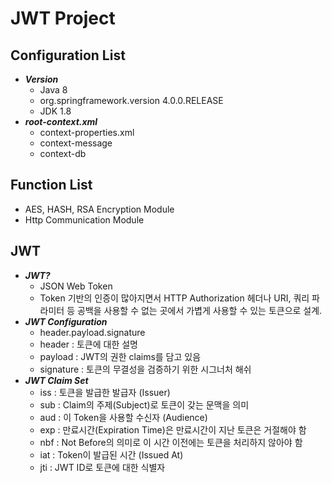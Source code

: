 # JWT Project

## Configuration List
- ***Version***
  - Java 8
  - org.springframework.version 4.0.0.RELEASE
  - JDK 1.8
- ***root-context.xml***
  - context-properties.xml
  - context-message
  - context-db

## Function List
- AES, HASH, RSA Encryption Module
- Http Communication Module

## JWT
- ***JWT?***
  - JSON Web Token
  - Token 기반의 인증이 많아지면서 HTTP Authorization 헤더나 URI, 쿼리 파라미터 등 공백을 사용할 수 없는 곳에서 가볍게 사용할 수 있는 토큰으로 설계.
- ***JWT Configuration***
  - header.payload.signature
  - header : 토큰에 대한 설명
  - payload : JWT의 권한 claims를 담고 있음
  - signature : 토큰의 무결성을 검증하기 위한 시그너처 해쉬
- ***JWT Claim Set***
  - iss : 토큰을 발급한 발급자 (Issuer)
  - sub : Claim의 주제(Subject)로 토큰이 갖는 문맥을 의미
  - aud : 이 Token을 사용할 수신자 (Audience)
  - exp : 만료시간(Expiration Time)은 만료시간이 지난 토큰은 거절해야 함
  - nbf : Not Before의 의미로 이 시간 이전에는 토큰을 처리하지 않아야 함
  - iat : Token이 발급된 시간 (Issued At)
  - jti : JWT ID로 토큰에 대한 식별자
